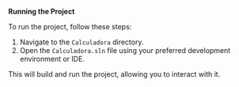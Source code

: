 **Running the Project**

To run the project, follow these steps:

1. Navigate to the `Calculadora` directory.
2. Open the `Calculadora.sln` file using your preferred development environment or IDE.

This will build and run the project, allowing you to interact with it.
